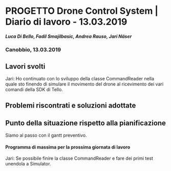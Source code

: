 # PROGETTO Drone Control System | Diario di lavoro - 13.03.2019
##### Luca Di Bello, Fadil Smajilbasic, Andrea Rauso, Jari Näser
### Canobbio, 13.03.2019

## Lavori svolti

Jari:
Ho continuato con lo sviluppo della classe CommandReader nella quale sto finendo di simulare il movimento del drone al ricevimento dei vari comandi della SDK di Tello.

##  Problemi riscontrati e soluzioni adottate


##  Punto della situazione rispetto alla pianificazione
Siamo al passo con il gantt preventivo.

#### Programma di massima per la prossima giornata di lavoro
Jari: Se possibile finire la classe CommandReader e fare dei primi test unendola a Simulator.
